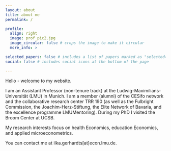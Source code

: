 ```yaml
---
layout: about
title: about me
permalink: /

profile:
  align: right
  image: prof_pic2.jpg
  image_circular: false # crops the image to make it circular
  more_info: >

selected_papers: false # includes a list of papers marked as "selected={true}"
social: false # includes social icons at the bottom of the page

---
```


Hello - welcome to my website.

I am an Assistant Professor (non-tenure track) at the Ludwig-Maximilians-Universität (LMU) in Munich. I am a member (alumni) of the CESifo network and the collaborative research center TRR 190 (as well as the Fulbright Commission, the Joachim-Herz-Stiftung, the Elite Network of Bavaria, and the excellence programme LMUMentoring). During my PhD I visited the Broom Center at UCSB. 

My research interests focus on health Economics, education Economics, and applied microeconometrics.

You can contact me at ilka.gerhardts[at]econ.lmu.de. 
